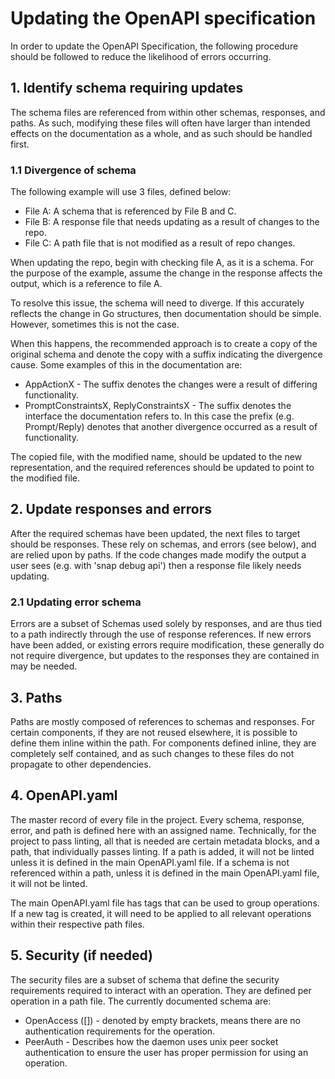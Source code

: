 <!--
    SPDX-FileCopyrightText: 2025 Canonical Ltd
    SPDX-License-Identifier: GPL-3.0-only
-->

# Updating the OpenAPI specification

In order to update the OpenAPI Specification, the following procedure should be
followed to reduce the likelihood of errors occurring.

## 1. Identify schema requiring updates

The schema files are referenced from within other schemas, responses, and paths.
As such, modifying these files will often have larger than intended effects on
the documentation as a whole, and as such should be handled first.

### 1.1 Divergence of schema

The following example will use 3 files, defined below:
- File A: A schema that is referenced by File B and C.
- File B: A response file that needs updating as a result of changes to the repo.
- File C: A path file that is not modified as a result of repo changes.

When updating the repo, begin with checking file A, as it is a schema. For the
purpose of the example, assume the change in the response affects the output,
which is a reference to file A.

To resolve this issue, the schema will need to diverge. If this accurately 
reflects the change in Go structures, then documentation should be simple.
However, sometimes this is not the case.

When this happens, the recommended approach is to create a copy of the original
schema and denote the copy with a suffix indicating the divergence cause. Some
examples of this in the documentation are:
- AppActionX - The suffix denotes the changes were a result of differing
  functionality.
- PromptConstraintsX, ReplyConstraintsX - The suffix denotes the interface the
documentation refers to. In this case the prefix (e.g. Prompt/Reply) denotes
that another divergence occurred as a result of functionality.

The copied file, with the modified name, should be updated to the new
representation, and the required references should be updated to point
to the modified file.

## 2. Update responses and errors
After the required schemas have been updated, the next files to target should be
responses. These rely on schemas, and errors (see below), and are relied upon by
paths. If the code changes made modify the output a user sees (e.g. with 'snap
debug api') then a response file likely needs updating.

### 2.1 Updating error schema
Errors are a subset of Schemas used solely by responses, and are thus tied
to a path indirectly through the use of response references. If new errors have
been added, or existing errors require modification, these generally do not
require divergence, but updates to the responses they are contained in may
be needed.

## 3. Paths
Paths are mostly composed of references to schemas and responses. For certain
components, if they are not reused elsewhere, it is possible to define them
inline within the path. For components defined inline, they are completely
self contained, and as such changes to these files do not propagate to other
dependencies.

## 4. OpenAPI.yaml
The master record of every file in the project. Every schema, response, error,
and path is defined here with an assigned name. Technically, for the project to pass
linting, all that is needed are certain metadata blocks, and a path, that
individually passes linting. If a path is added, it will not be linted unless
it is defined in the main OpenAPI.yaml file. If a schema is not referenced
within a path, unless it is defined in the main OpenAPI.yaml file, it will
not be linted.

The main OpenAPI.yaml file has tags that can be used to group operations.
If a new tag is created, it will need to be applied to all relevant
operations within their respective path files.

## 5. Security (if needed)
The security files are a subset of schema that define the security requirements
required to interact with an operation. They are defined per operation in a path
file. The currently documented schema are:
- OpenAccess ([]) - denoted by empty brackets, means there are no authentication
requirements for the operation.
- PeerAuth - Describes how the daemon uses unix peer socket authentication to
ensure the user has proper permission for using an operation.
